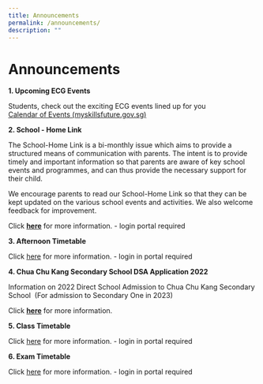 ```yaml
---
title: Announcements
permalink: /announcements/
description: ""
---
```




# **Announcements**

**1. Upcoming ECG Events**

Students, check out the exciting ECG events lined up for you   
[Calendar of Events (myskillsfuture.gov.sg)](https://www.myskillsfuture.gov.sg/content/student/en/secondary/education-guide/events.html)

**2. School - Home Link**

The School-Home Link is a bi-monthly issue which aims to provide a structured means of communication with parents. The intent is to provide timely and important information so that parents are aware of key school events and programmes, and can thus provide the necessary support for their child. 

We encourage parents to read our School-Home Link so that they can be kept updated on the various school events and activities. We also welcome feedback for improvement.  
  
Click [**here**](https://chuachukangsec-moe-edu-sg-admin.cwp.sg/parents/school-home-link) for more information. - login portal required

**3. Afternoon Timetable**

Click [here](https://chuachukangsec-moe-edu-sg-admin.cwp.sg/students/afternoon-timetable) for more information. - login in portal required

**4. Chua Chu Kang Secondary School DSA Application 2022**

Information on 2022 Direct School Admission to Chua Chu Kang Secondary School  (For admission to Secondary One in 2023)

Click **[here](https://chuachukangsec-moe-edu-sg-admin.cwp.sg/announcement/chua-chu-kang-secondary-school-direct-school-admission-application-2022)** for more information. 

**5. Class Timetable**    

Click [here](https://chuachukangsec-moe-edu-sg-admin.cwp.sg/students/class-timetable) for more information. - login in portal required

**6. Exam Timetable**

Click [here](https://chuachukangsec-moe-edu-sg-admin.cwp.sg/students/exam-timetable) for more information. - login in portal required